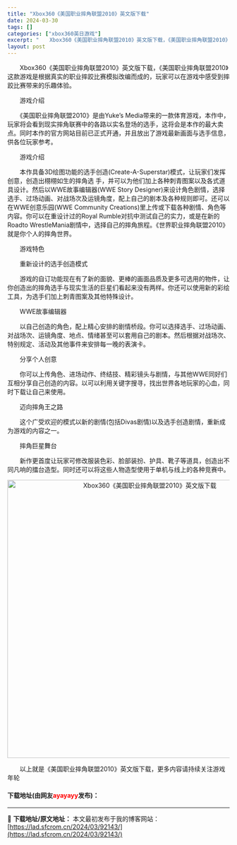 ```yaml
---
title: "Xbox360《美国职业摔角联盟2010》英文版下载"
date: 2024-03-30
tags: []
categories: ["xbox360英日游戏"]
excerpt: "　　Xbox360《美国职业摔角联盟2010》英文版下载，《美国职业摔角联盟2010》这款游戏是根据真实的职业摔跤比赛模拟改编而成的，玩家可以在游戏中感受到摔跤比赛带来的乐趣体验。 　　游戏介绍 　　《美国职业摔角联盟2010》是由Yuke&rsquo;s Media带来的一款体育游戏，本作中，玩家&hellip;"
layout: post
---
```


 <p>　　Xbox360《美国职业摔角联盟2010》英文版下载，《美国职业摔角联盟2010》这款游戏是根据真实的职业摔跤比赛模拟改编而成的，玩家可以在游戏中感受到摔跤比赛带来的乐趣体验。</p> <p>　　游戏介绍</p> <p>　　《美国职业摔角联盟2010》是由Yuke&rsquo;s Media带来的一款体育游戏，本作中，玩家将会看到现实摔角联赛中的各路以实名登场的选手，这将会是本作的最大卖点。同时本作的官方网站目前已正式开通，并且放出了游戏最新画面与选手信息，供各位玩家参考。</p> <p>　　游戏介绍</p> <p>　　本作具备3D绘图功能的选手创造(Create-A-Superstar)模式，让玩家们发挥创意，创造出栩栩如生的摔角选 手，并可以为他们加上各种刺青图案以及各式道具设计。然后以WWE故事编辑器(WWE Story Designer)来设计角色剧情，选择选手、过场动画、对战场次及运镜角度，配上自己的剧本及各种规则即可。还可以在WWE创意乐园(WWE Community Creations)里上传或下载各种剧情、角色等内容。你可以在重设计过的Royal Rumble对抗中测试自己的实力，或是在新的Roadto WrestleMania剧情中，选择自己的摔角旅程。《世界职业摔角联盟2010》就是你个人的摔角世界。</p> <p>　　游戏特色</p> <p>　　重新设计的选手创造模式</p> <p>　　游戏的自订功能现在有了新的面貌、更棒的画面品质及更多可选用的物件，让你创造出的摔角选手与现实生活的巨星们看起来没有两样。你还可以使用新的彩绘工具，为选手们加上刺青图案及其他特殊设计。</p> <p>　　WWE故事编辑器</p> <p>　　以自己创造的角色，配上精心安排的剧情桥段。你可以选择选手、过场动画、对战场次、运镜角度、地点、情绪甚至可以套用自己的剧本。然后根据对战场次、特别规定、活动及其他事件来安排每一晚的表演卡。</p> <p>　　分享个人创意</p> <p>　　你可以上传角色、进场动作、终结技、精彩镜头与剧情，与其他WWE同好们互相分享自己创造的内容。以可以利用关键字搜寻，找出世界各地玩家的心血，同时下载让自己来使用。</p> <p>　　迈向摔角王之路</p> <p>　　这个广受欢迎的模式以新的剧情(包括Divas剧情)以及选手创造剧情，重新成为游戏的内容之一。</p> <p>　　摔角巨星舞台</p> <p>　　新作更首度让玩家可修改服装色彩、脸部装扮、护具、靴子等道具，创造出不同凡响的擂台造型。同时还可以将这些人物造型使用于单机与线上的各种竞赛中。</p> <p align="center"><img align="" border="0" src="https://lad.sfcrom.cn/wp-content/uploads/2024/03/20240330_6607d3b93cf91.jpg" width="630" alt="Xbox360《美国职业摔角联盟2010》英文版下载" /></p> <p>　　以上就是《美国职业摔角联盟2010》英文版下载，更多内容请持续关注游戏年轮</p> <p><h4>下载地址(由网友<font color="red">ayayayy</font>发布)：</h4></p> 

---
📖 **下载地址/原文地址：** 本文最初发布于我的博客网站：[https://lad.sfcrom.cn/2024/03/92143/](https://lad.sfcrom.cn/2024/03/92143/)
